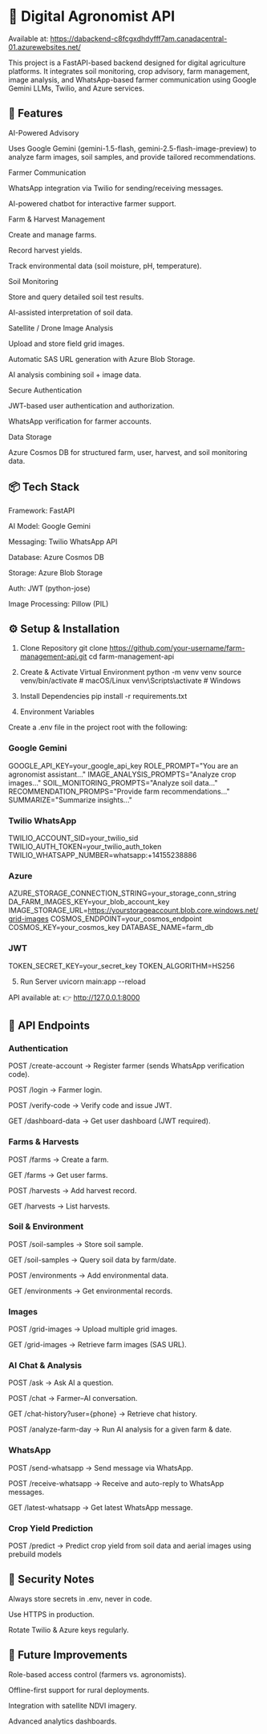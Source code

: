 # 🌱 Digital Agronomist API

Available at: https://dabackend-c8fcgxdhdyfff7am.canadacentral-01.azurewebsites.net/

This project is a FastAPI-based backend designed for digital agriculture platforms.
It integrates soil monitoring, crop advisory, farm management, image analysis, and WhatsApp-based farmer communication using Google Gemini LLMs, Twilio, and Azure services.

## 🚀 Features

AI-Powered Advisory

Uses Google Gemini (gemini-1.5-flash, gemini-2.5-flash-image-preview) to analyze farm images, soil samples, and provide tailored recommendations.

Farmer Communication

WhatsApp integration via Twilio for sending/receiving messages.

AI-powered chatbot for interactive farmer support.

Farm & Harvest Management

Create and manage farms.

Record harvest yields.

Track environmental data (soil moisture, pH, temperature).

Soil Monitoring

Store and query detailed soil test results.

AI-assisted interpretation of soil data.

Satellite / Drone Image Analysis

Upload and store field grid images.

Automatic SAS URL generation with Azure Blob Storage.

AI analysis combining soil + image data.

Secure Authentication

JWT-based user authentication and authorization.

WhatsApp verification for farmer accounts.

Data Storage

Azure Cosmos DB for structured farm, user, harvest, and soil monitoring data.

## 📦 Tech Stack

Framework: FastAPI

AI Model: Google Gemini

Messaging: Twilio WhatsApp API

Database: Azure Cosmos DB

Storage: Azure Blob Storage

Auth: JWT (python-jose)

Image Processing: Pillow (PIL)

## ⚙️ Setup & Installation
1. Clone Repository
git clone https://github.com/your-username/farm-management-api.git
cd farm-management-api

2. Create & Activate Virtual Environment
python -m venv venv
source venv/bin/activate   # macOS/Linux
venv\Scripts\activate      # Windows

3. Install Dependencies
pip install -r requirements.txt

4. Environment Variables

Create a .env file in the project root with the following:

### Google Gemini
GOOGLE_API_KEY=your_google_api_key
ROLE_PROMPT="You are an agronomist assistant..."
IMAGE_ANALYSIS_PROMPTS="Analyze crop images..."
SOIL_MONITORING_PROMPTS="Analyze soil data..."
RECOMMENDATION_PROMPS="Provide farm recommendations..."
SUMMARIZE="Summarize insights..."

### Twilio WhatsApp
TWILIO_ACCOUNT_SID=your_twilio_sid
TWILIO_AUTH_TOKEN=your_twilio_auth_token
TWILIO_WHATSAPP_NUMBER=whatsapp:+14155238886

### Azure
AZURE_STORAGE_CONNECTION_STRING=your_storage_conn_string
DA_FARM_IMAGES_KEY=your_blob_account_key
IMAGE_STORAGE_URL=https://yourstorageaccount.blob.core.windows.net/grid-images
COSMOS_ENDPOINT=your_cosmos_endpoint
COSMOS_KEY=your_cosmos_key
DATABASE_NAME=farm_db

### JWT
TOKEN_SECRET_KEY=your_secret_key
TOKEN_ALGORITHM=HS256

5. Run Server
uvicorn main:app --reload


API available at:
👉 http://127.0.0.1:8000

## 📖 API Endpoints
### Authentication

POST /create-account → Register farmer (sends WhatsApp verification code).

POST /login → Farmer login.

POST /verify-code → Verify code and issue JWT.

GET /dashboard-data → Get user dashboard (JWT required).

### Farms & Harvests

POST /farms → Create a farm.

GET /farms → Get user farms.

POST /harvests → Add harvest record.

GET /harvests → List harvests.

### Soil & Environment

POST /soil-samples → Store soil sample.

GET /soil-samples → Query soil data by farm/date.

POST /environments → Add environmental data.

GET /environments → Get environmental records.

### Images

POST /grid-images → Upload multiple grid images.

GET /grid-images → Retrieve farm images (SAS URL).

### AI Chat & Analysis

POST /ask → Ask AI a question.

POST /chat → Farmer–AI conversation.

GET /chat-history?user={phone} → Retrieve chat history.

POST /analyze-farm-day → Run AI analysis for a given farm & date.

### WhatsApp

POST /send-whatsapp → Send message via WhatsApp.

POST /receive-whatsapp → Receive and auto-reply to WhatsApp messages.

GET /latest-whatsapp → Get latest WhatsApp message.

### Crop Yield Prediction
POST /predict → Predict crop yield from soil data and aerial images using prebuild models

## 🔐 Security Notes

Always store secrets in .env, never in code.

Use HTTPS in production.

Rotate Twilio & Azure keys regularly.

## 📌 Future Improvements

Role-based access control (farmers vs. agronomists).

Offline-first support for rural deployments.

Integration with satellite NDVI imagery.

Advanced analytics dashboards.